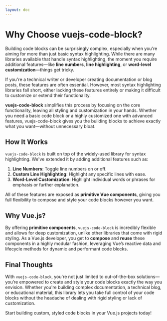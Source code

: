 ```yaml
---
layout: doc
---
```



# Why Choose vuejs-code-block?

Building code blocks can be surprisingly complex, especially when you're aiming for more than just basic syntax highlighting. While there are many libraries available that handle syntax highlighting, the moment you require additional features—like **line numbers**, **line highlighting**, or **word-level customization**—things get tricky. 

If you're a technical writer or developer creating documentation or blog posts, these features are often essential. However, most syntax highlighting libraries fall short, either lacking these features entirely or making it difficult to customize or extend their functionality.

**vuejs-code-block** simplifies this process by focusing on the core functionality, leaving all styling and customization in your hands. Whether you need a basic code block or a highly customized one with advanced features, vuejs-code-block gives you the building blocks to achieve exactly what you want—without unnecessary bloat.

## How It Works

<!-- TODO: -->
<!-- **prismjs** -->
`vuejs-code-block` is built on top of the widely-used library for syntax highlighting. We've extended it by adding additional features such as:

1. **Line Numbers**: Toggle line numbers on or off.
2. **Custom Line Highlighting**: Highlight any specific lines with ease.
3. **Word-Level Customization**: Highlight individual words or phrases for emphasis or further explanation.

All of these features are exposed as **primitive Vue components**, giving you full flexibility to compose and style your code blocks however you want.


## Why Vue.js?

By offering **primitive components**, `vuejs-code-block` is incredibly flexible and allows for deep customization, unlike other libraries that come with rigid styling. As a Vue.js developer, you get to **compose** and **reuse** these components in a highly modular fashion, leveraging Vue’s reactive data and lifecycle methods for dynamic and performant code blocks.

## Final Thoughts

With `vuejs-code-block`, you're not just limited to out-of-the-box solutions—you’re empowered to create and style your code blocks exactly the way you envision. Whether you're building complex documentation, a technical blog, or educational material, this library lets you take full control of your code blocks without the headache of dealing with rigid styling or lack of customization.

Start building custom, styled code blocks in your Vue.js projects today!
